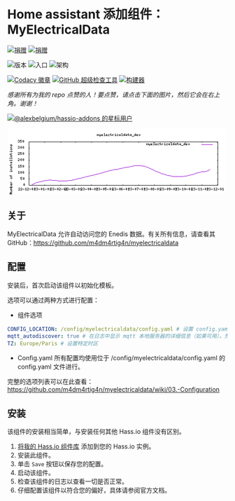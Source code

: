# Home assistant 添加组件：MyElectricalData

[![捐赠][donation-badge]](https://www.buymeacoffee.com/alexbelgium)
[![捐赠][paypal-badge]](https://www.paypal.com/donate/?hosted_button_id=DZFULJZTP3UQA)

![版本](https://img.shields.io/badge/dynamic/json?label=Version&query=%24.version&url=https%3A%2F%2Fraw.githubusercontent.com%2Falexbelgium%2Fhassio-addons%2Fmaster%2Fenedisgateway2mqtt%2Fconfig.json)
![入口](https://img.shields.io/badge/dynamic/json?label=Ingress&query=%24.ingress&url=https%3A%2F%2Fraw.githubusercontent.com%2Falexbelgium%2Fhassio-addons%2Fmaster%2Fenedisgateway2mqtt%2Fconfig.json)
![架构](https://img.shields.io/badge/dynamic/json?color=success&label=Arch&query=%24.arch&url=https%3A%2F%2Fraw.githubusercontent.com%2Falexbelgium%2Fhassio-addons%2Fmaster%2Fenedisgateway2mqtt%2Fconfig.json)

[![Codacy 徽章](https://app.codacy.com/project/badge/Grade/9c6cf10bdbba45ecb202d7f579b5be0e)](https://www.codacy.com/gh/alexbelgium/hassio-addons/dashboard?utm_source=github.com&utm_medium=referral&utm_content=alexbelgium/hassio-addons&utm_campaign=Badge_Grade)
[![GitHub 超级检查工具](https://img.shields.io/github/actions/workflow/status/alexbelgium/hassio-addons/weekly-supelinter.yaml?label=Lint%20code%20base)](https://github.com/alexbelgium/hassio-addons/actions/workflows/weekly-supelinter.yaml)
[![构建器](https://img.shields.io/github/actions/workflow/status/alexbelgium/hassio-addons/onpush_builder.yaml?label=Builder)](https://github.com/alexbelgium/hassio-addons/actions/workflows/onpush_builder.yaml)

[donation-badge]: https://img.shields.io/badge/Buy%20me%20a%20coffee%20(no%20paypal)-%23d32f2f?logo=buy-me-a-coffee&style=flat&logoColor=white
[paypal-badge]: https://img.shields.io/badge/Buy%20me%20a%20coffee%20with%20Paypal-0070BA?logo=paypal&style=flat&logoColor=white

_感谢所有为我的 repo 点赞的人！要点赞，请点击下面的图片，然后它会在右上角。谢谢！_

[![@alexbelgium/hassio-addons 的星标用户](https://raw.githubusercontent.com/alexbelgium/hassio-addons/master/.github/stars2.svg)](https://github.com/alexbelgium/hassio-addons/stargazers)

![下载演变](https://raw.githubusercontent.com/alexbelgium/hassio-addons/master/enedisgateway2mqtt_dev/stats.png)

## 关于

MyElectricalData 允许自动访问您的 Enedis 数据。有关所有信息，请查看其 GitHub：https://github.com/m4dm4rtig4n/myelectricaldata

## 配置

安装后，首次启动该组件以初始化模板。

选项可以通过两种方式进行配置：

- 组件选项

```yaml
CONFIG_LOCATION: /config/myelectricaldata/config.yaml # 设置 config.yaml 的位置（见下文）
mqtt_autodiscover: true # 在日志中显示 mqtt 本地服务器的详细信息（如果可用）。然后可以将其添加到 config.yaml 文件中。
TZ: Europe/Paris # 设置特定时区
```

- Config.yaml
  所有配置均使用位于 /config/myelectricaldata/config.yaml 的 config.yaml 文件进行。

完整的选项列表可以在此查看：https://github.com/m4dm4rtig4n/myelectricaldata/wiki/03.-Configuration

## 安装

该组件的安装相当简单，与安装任何其他 Hass.io 组件没有区别。

1. [将我的 Hass.io 组件库][repository] 添加到您的 Hass.io 实例。
1. 安装此组件。
1. 单击 `Save` 按钮以保存您的配置。
1. 启动该组件。
1. 检查该组件的日志以查看一切是否正常。
1. 仔细配置该组件以符合您的偏好，具体请参阅官方文档。

[repository]: https://github.com/alexbelgium/hassio-addons